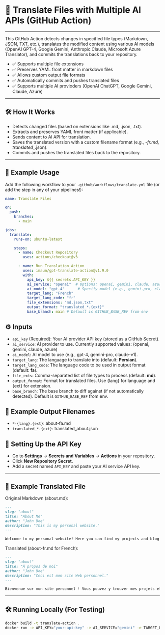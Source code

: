 # 🚀  Translate Files with Multiple AI APIs (GitHub Action)
---
This GitHub Action detects changes in specified file types (Markdown, JSON, TXT, etc.), translates the modified content using various AI models (OpenAI GPT-4, Google Gemini, Anthropic Claude, Microsoft Azure Translator), and commits the translations back to your repository.

- ✅ Supports multiple file extensions
- ✅ Preserves YAML front matter in markdown files
- ✅ Allows custom output file formats
- ✅ Automatically commits and pushes translated files
- ✅ Supports multiple AI provioders (OpenAI ChatGPT, Google Gemini, Claude, Azure)

---
## 🛠 How It Works
- Detects changed files (based on extensions like .md, .json, .txt).
- Extracts and preserves YAML front matter (if applicable).
- Sends content to AI API for translation.
- Saves the translated version with a custom filename format (e.g., *-fr.md, translated_*.json).
- Commits and pushes the translated files back to the repository.

---
## 📌 Example Usage
Add the following workflow to your `.github/workflows/translate.yml` file (or add the step in any of your pipelines!):

```yaml
name: Translate Files

on:
  push:
    branches:
      - main

jobs:
  translate:
    runs-on: ubuntu-latest

    steps:
      - name: Checkout Repository
        uses: actions/checkout@v3

      - name: Run Translation Action
        uses: imaun/gpt-translate-action@v1.9.0
        with:
          api_key: ${{ secrets.API_KEY }}
          ai_service: "openai"  # Options: openai, gemini, claude, azure
          ai_model: "gpt-4"      # Specify model (e.g., gemini-pro, claude-v1)
          target_lang: "French"
          target_lang_code: "fr"
          file_extensions: "md,json,txt"
          output_format: "translated_*.{ext}"
          base_branch: main # Default is GITHUB_BASE_REF from env
```
## ⚙️ Inputs
- `api_key` (Required): Your AI provider API key (stored as a GitHub Secret).
- `ai_service`: AI provider to use. Currently supported values: (openai, gemini, claude, azure)
- `ai_model`: AI model to use (e.g., gpt-4, gemini-pro, claude-v1).
- `target_lang`: The language to translate into (default: **Persian**).
- `target_lang_code`: The language code to be used in output format (default: **fa**).
- `file_exts`: Comma-separated list of file types to process (default: **md**).
- `output_format`: Format for translated files. Use {lang} for language and {ext} for extension.
- `base_branch`: The base branch to diff against (if not automatically detected). Default is `GITHUB_BASE_REF` from env.

## 🎯 Example Output Filenames
- `*-{lang}.{ext}`: about-fa.md
- `translated_*.{ext}`: translated_about.json

## 🔑 Setting Up the API Key
- Go to **Settings** → **Secrets and Variables** → **Actions** in your repository.
- Click **New Repository Secret**.
- Add a secret named `API_KEY` and paste your AI service API key.

---
## 📌 Example Translated File
Original Markdown (about.md):

```md
---
slug: "about"
title: "About Me"
author: "John Doe"
description: "This is my personal website."
---

Welcome to my personal website! Here you can find my projects and blog posts.
```
Translated (about-fr.md for French):

```md
---
slug: "about"
title: "À propos de moi"
author: "John Doe"
description: "Ceci est mon site Web personnel."
---

Bienvenue sur mon site personnel ! Vous pouvez y trouver mes projets et articles de blog.
```
---
## 🛠 Running Locally (For Testing)
```bash
docker build -t translate-action .
docker run -e API_KEY="your-api-key" -e AI_SERVICE="gemini" -e TARGET_LANG="French" -e TARGET_LANG_CODE="fr" translate-action
```
